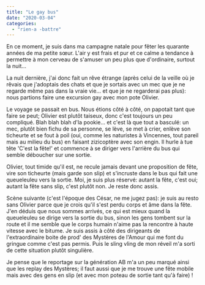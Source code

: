 ```yaml
---
title: "Le gay bus"
date: "2020-03-04"
categories: 
  - "rien-a -battre"
---
```


En ce moment, je suis dans ma campagne natale pour fêter les quarante années de ma petite sœur. L'air y est frais et pur et ce calme a tendance à permettre à mon cerveau de s'amuser un peu plus que d'ordinaire, surtout la nuit...

La nuit dernière, j'ai donc fait un rêve étrange (après celui de la veille où je rêvais que j'adoptais des chats et que je sortais avec un mec que je ne regarde même pas dans la vraie vie... et que je ne regarderai pas plus): nous partions faire une excursion gay avec mon pote Olivier.

Le voyage se passait en bus. Nous étions côté à côté, on papotait tant que faire se peut; Olivier est plutôt taiseux, donc c'est toujours un peu compliqué. Blah blah blah d'la pookie... et c'est là que tout a basculé: un mec, plutôt bien fichu de sa personne, se lève, se met à crier, enlève son ticheurte et se fout à poil (oui, comme les naturistes à Vincennes, tout pareil mais au milieu du bus) en faisant zizicoptère avec son engin. Il hurle à tue tête 'C'est la fête!' et commence à se diriger vers l'arrière du bus qui semble déboucher sur une sortie.

Olivier, tout timide qu'il est, ne recule jamais devant une proposition de fête, vire son ticheurte (mais garde son slip) et s'incruste dans le bus qui fait une queueleuleu vers la sortie. Moi, je suis plus réservé: autant la fête, c'est oui; autant la fête sans slip, c'est plutôt non. Je reste donc assis.

Scène suivante (c'est l'époque des César, ne me jugez pas): je suis au resto sans Olivier parce que je crois qu'il s'est perdu corps et âme dans la fête. J'en déduis que nous sommes arrivés, ce qui est mieux quand la queueleuleu se dirige vers la sortie du bus, sinon les gens tombent sur la route et il me semble que le corps humain n'aime pas la rencontre à haute vitesse avec le bitume. Je suis assis à côté des dirigeants de l'extraordinaire boite de prod' des Mystères de l'Amour qui me font du gringue comme c'est pas permis. Puis le sling vling de mon réveil m'a sorti de cette situation plutôt singulière.

Je pense que le reportage sur la génération AB m'a un peu marqué ainsi que les replay des Mystères; il faut aussi que je me trouve une fête mobile mais avec des gens en slip (et avec mon poteau de sortie tant qu'à faire) !
